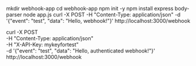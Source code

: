 mkdir webhook-app
cd webhook-app
npm init -y
npm install express body-parser
node app.js
curl -X POST -H "Content-Type: application/json" -d '{"event": "test", "data": "Hello, webhook!"}' http://localhost:3000/webhook


curl -X POST \
  -H "Content-Type: application/json" \
  -H "X-API-Key: mykeyfortest" \
  -d '{"event": "test", "data": "Hello, authenticated webhook!"}' \
  http://localhost:3000/webhook
